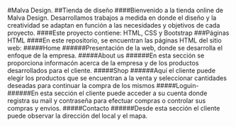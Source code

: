#Malva Design. 
##Tienda de diseño
####Bienvenido a la tienda online de Malva Design. Desarrollamos trabajos a medida en donde el diseño y la creatividad se adaptan en función a las necesidades y objetivos de cada proyecto.
####Este proyecto contiene: HTML, CSS y Bootstrap
###Páginas HTML
####En este repositorio, se encuentran las páginas HTML del sitio web:
#####Home
######Presentación de la web, donde se desarrolla el enfoque de la empresa.
#####About us
######En esta sección se proporciona informacón acerca de la empresa y  de los productos desarrollados para el cliente.
#####Shop
######Aquí el cliente puede elegir los productos que se encuentran a la venta y seleccionar cantidades deseadas para continuar la compra de los mismos 
#####Loguin-
######En esta sección el cliente puede acceder a su cuenta donde registra su mail y contraseña para efectuar compras o controlar sus compras y envios.
#####Contacto
######Desde esta sección el cliente puede observar la dirección del local y el mapa.